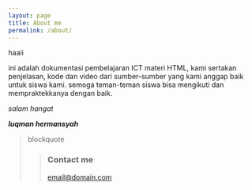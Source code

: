 ```yaml
---
layout: page
title: About me
permalink: /about/
---
```


haaii

ini adalah dokumentasi pembelajaran ICT materi HTML, kami sertakan penjelasan, kode dan video dari sumber-sumber yang kami anggap baik untuk siswa kami. semoga teman-teman siswa bisa mengikuti dan mempraktekkanya dengan baik.

_salam hangat_

_**luqman hermansyah**_

>blockquote
>>### Contact me
>>[email@domain.com](mailto:luqmanhermansyah3@gmail.com)
